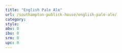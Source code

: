 ```yaml
---
title: "English Pale Ale"
url: /southampton-publick-house/english-pale-ale/
category: 
style: 
abv: 0
ibu: 0
srm: 0
upc: 0
---
```


